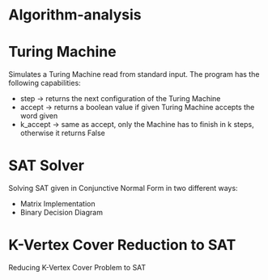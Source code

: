 # Algorithm-analysis

# Turing Machine
Simulates a Turing Machine read from standard input.
The program has the following capabilities:
* step -> returns the next configuration of the Turing Machine
* accept -> returns a boolean value if given Turing Machine accepts the word given 
* k_accept -> same as accept, only the Machine has to finish in k steps, otherwise it returns False

# SAT Solver
Solving SAT given in Conjunctive Normal Form in two different ways:  
* Matrix Implementation
* Binary Decision Diagram

# K-Vertex Cover Reduction to SAT
Reducing K-Vertex Cover Problem to SAT